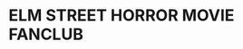 <DOCTYPE html>
<html lang="eng">
<head>
    <meta name="viewport" content="width=device-width, initial-scale=1.0">
        <title>READEME.md</title>
<head>
    <body>
        <h1>ELM STREET HORROR MOVIE FANCLUB</h1>
    </body>
</html>

